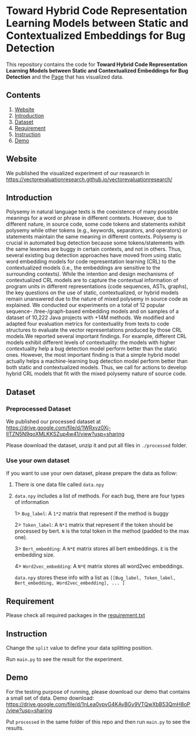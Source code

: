 # Toward Hybrid Code Representation Learning Models between Static and Contextualized Embeddings for Bug Detection

This repository contains the code for **Toward Hybrid Code Representation Learning Models between Static and Contextualized Embeddings for Bug Detection** and the [Page](https://vectorevaluationresearch.github.io/vectorevaluationresearch/) that has visualized data.

## Contents

1. [Website](#Website)
2. [Introduction](#Introduction)
3. [Dataset](#Dataset)
4. [Requirement](#Requirement)
5. [Instruction](#Instruction)
6. [Demo](#Demo)

## Website

We published the visualized experiment of our reasearch in https://vectorevaluationresearch.github.io/vectorevaluationresearch/

## Introduction

Polysemy in natural language texts is the coexistence of many
possible meanings for a word or phrase in different contexts. However,
due to different nature, in source code, some code tokens and
statements exhibit polysemy while other tokens (e.g., keywords,
separators, and operators) or statements maintain the same meaning
in different contexts. Polysemy is crucial in automated bug
detection because some tokens/statements with the same lexemes
are buggy in certain contexts, and not in others. Thus, several existing
bug detection approaches have moved from using static word
embedding models for code representation learning (CRL) to the
contextualized models (i.e., the embeddings are sensitive to the surrounding
contexts). While the intention and design mechanisms of
contextualized CRL models are to capture the contextual information
of program units in different representations (code sequences,
ASTs, graphs), the key questions on the use of static, contextualized,
or hybrid models remain unanswered due to the nature of mixed
polysemy in source code as explained.
We conducted our experiments on a total of 12 popular sequence-
/tree-/graph-based embedding models and on samples of a dataset of
10,222 Java projects with +14M methods. We modified and adapted
four evaluation metrics for contextuality from texts to code structures
to evaluate the vector representations produced by those CRL
models.We reported several important findings. For example, different
CRL models exhibit different levels of contextuality: the models
with higher contextuality help a bug detection model perform better
than the static ones. However, the most important finding is
that a simple hybrid model actually helps a machine-learning bug
detection model perform better than both static and contextualized
models. Thus, we call for actions to develop hybrid CRL models
that fit with the mixed polysemy nature of source code.

## Dataset

### Preprocessed Dataset

We published our processed dataset at https://drive.google.com/file/d/1WRxvz0Xj-IlTZN5N9qoXMLKKSZup4w41/view?usp=sharing

Please download the dataset, unzip it and put all files in ```./processed``` folder.

### Use your own dataset

If you want to use your own dataset, please prepare the data as follow:

1. There is one data file called ```data.npy```

2. ```data.npy``` includes a list of methods. For each bug, there are four types of information

	1> ```Bug_label```: A ```1*2``` matrix that represent if the method is buggy
	
	2> ```Token_label```: A ```N*1``` matrix that represent if the token should be processed by bert. ```N``` is the total token in the method (padded to the max one). 
	
	3> ```Bert_embedding```: A ```N*E``` matrix stores all bert embeddings. ```E``` is the embedding size.
	
	4> ```Word2vec_embedding```: A ```N*E``` matrix stores all word2vec embeddings. 
	
	```data.npy``` stores these info with a list as ```[[Bug_label, Token_label, Bert_embedding, Word2vec_embedding], ... ]```

## Requirement

Please check all required packages in the [requirement.txt]()

## Instruction

Change the ```split``` value to define your data splitting position.

Run ```main.py``` to see the result for the experiment. 

## Demo

For the testing purpose of running, please download our demo that contains a small set of data. Demo download: https://drive.google.com/file/d/1nLea0vpvG4KAyBGy9VTQwXbB53QmH8oP/view?usp=sharing

Put ```processed``` in the same folder of this repo and then run ```main.py``` to see the results.
